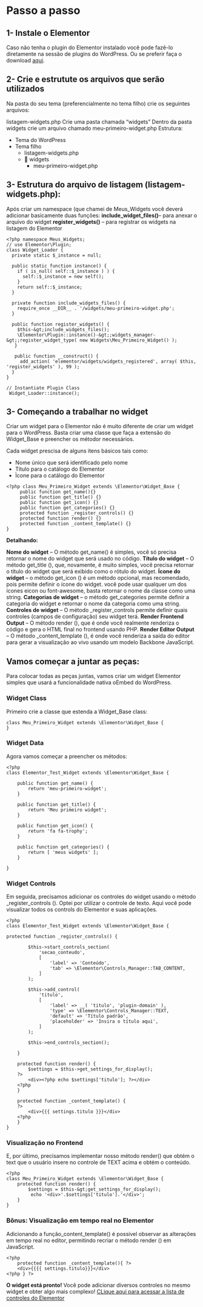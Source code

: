 # Passo a passo
## 1- Instale o Elementor
Caso não tenha o plugin do Elementor instalado você pode fazê-lo diretamente na sessão de plugins do WordPress. Ou se preferir faça o download [aqui](https://br.wordpress.org/plugins/elementor/).
## 2- Crie e estrutute os arquivos que serão utilizados
Na pasta do seu tema (preferencialmente no tema filho) crie os seguintes arquivos:

listagem-widgets.php
Crie uma pasta chamada “widgets”
Dentro da pasta widgets crie um arquivo chamado meu-primeiro-widget.php
Estrutura:

* Tema do WordPress
* Tema filho
    * listagem-widgets.php
    * 📁 widgets
      * meu-primeiro-widget.php

## 3- Estrutura do arquivo de listagem (listagem-widgets.php):

Após criar um namespace (que chamei de Meus_Widgets você deverá adicionar basicamente duas funções:
**include_widget_files()**– para anexar o arquivo do widget
**register_widgets()** – para registrar os widgets na listagem do Elementor

    <?php namespace Meus_Widgets;
    // use Elementor\Plugin; 
    class Widget_Loader { 
      private static $_instance = null;
 
      public static function instance() { 
        if ( is_null( self::$_instance ) ) { 
          self::$_instance = new self(); 
        } 
        return self::$_instance; 
      } 
 
      private function include_widgets_files() { 
        require_once __DIR__ . '/widgets/meu-primeiro-widget.php';
      } 
 
      public function register_widgets() { 
        $this-&gt;include_widgets_files(); 
        \Elementor\Plugin::instance()-&gt;;widgets_manager-&gt;;register_widget_type( new Widgets\Meu_Primeiro_Widget() ); 
       } 
 
       public function __construct() { 
         add_action( 'elementor/widgets/widgets_registered', array( $this, 'register_widgets' ), 99 ); 
      } 
    } 
 
    // Instantiate Plugin Class 
     Widget_Loader::instance();

## 3- Começando a trabalhar no widget
Criar um widget para o Elementor não é muito diferente de criar um widget para o WordPress. Basta criar uma classe que faça a extensão do Widget_Base e preencher os métodor necessários.

Cada widget prescisa de alguns itens básicos tais como:
* Nome único que será identificado pelo nome
* Título para o catálogo do Elementor
* Ìcone para o catálogo do Elementor
```
<?php class Meu_Primeiro_Widget extends \Elementor\Widget_Base {
     public function get_name(){}	
     public function get_title() {}
     public function get_icon() {}
     public function get_categories() {}
     protected function _register_controls() {}
     protected function render() {}
     protected function _content_template() {}
}
```
**Detalhando:**

**Nome do widget** – O método get_name()  é simples, você só precisa retornar o nome do widget que será usado no código.
**Título do widget** – O método get_title (), que, novamente, é muito simples, você precisa retornar o título do widget que será exibido como o rótulo do widget.
**Ícone do widget** – o método get_icon () é um método opcional, mas recomendado, pois permite definir o ícone do widget. você pode usar qualquer um dos ícones eicon ou font-awesome, basta retornar o nome da classe como uma string.
**Categorias de widget** – o método get_categories permite definir a categoria do widget e retornar o nome da categoria como uma string.
**Controles de widget** – O método _register_controls permite definir quais controles (campos de configuração) seu widget terá.
**Render Frontend Output** – O método render (), que é onde você realmente renderiza o código e gera o HTML final no frontend usando PHP.
**Render Editor Output** – O método _content_template (), é onde você renderiza a saída do editor para gerar a visualização ao vivo usando um modelo Backbone JavaScript.

## Vamos começar a juntar as peças:
Para colocar todas as peças juntas, vamos criar um widget Elementor simples que usará a funcionalidade nativa oEmbed do WordPress.

### Widget Class
Primeiro crie a classe que estenda a Widget_Base class:
```
class Meu_Primeiro_Widget extends \Elementor\Widget_Base {
}
```
### Widget Data
Agora vamos começar a preencher os métodos:

```
<?php
class Elementor_Test_Widget extends \Elementor\Widget_Base {

	public function get_name() {
		return 'meu-primeiro-widget';
	}

	public function get_title() {
		return 'Meu primeiro widget';
	}

	public function get_icon() {
		return 'fa fa-trophy';
	}

	public function get_categories() {
		return [ 'meus widgets' ];
	}

}
```

### Widget Controls

Em seguida, precisamos adicionar os controles do widget usando o método _register_controls (). Optei por utilizar o controle de texto.
Aqui você pode visualizar todos os controls do Elementor e suas aplicações.
```
<?php
class Elementor_Test_Widget extends \Elementor\Widget_Base {

protected function _register_controls() {

		$this->start_controls_section(
			'secao_conteudo',
			[
				'label' => 'Conteúdo',
				'tab' => \Elementor\Controls_Manager::TAB_CONTENT,
			]
		);

		$this->add_control(
			'titulo',
			[
				'label' => __( 'titulo', 'plugin-domain' ),
				'type' => \Elementor\Controls_Manager::TEXT,
				'default' => 'Título padrão',
				'placeholder' => 'Insira o título aqui',
			]
		);

		$this->end_controls_section();

	}

	protected function render() {
		$settings = $this->get_settings_for_display();
	?>
		<div><?php echo $settings['titulo']; ?></div>
	<?php
	}

	protected function _content_template() {
	?>
		<div>{{{ settings.titulo }}}</div>
	<?php
	}
}
```

### Visualização no Frontend

E, por último, precisamos implementar nosso método render() que obtém o text que o usuário insere no controle de TEXT acima e obtém o conteúdo.

```
<?php 
class Meu_Primeiro_Widget extends \Elementor\Widget_Base {
    protected function render() {
        $settings = $this-&gt;get_settings_for_display();
         echo '<div>'.$settings['titulo'].'</div>';
    }
}
```

### Bônus: Visualização em tempo real no Elementor

Adicionando a função_content_template() é possível observar as alterações em tempo real no editor, permitindo recriar o método render () em JavaScript.
```
<?php 
    protected function _content_template(){ ?>
    <div>{{{{ settings.titulo}}}</div>
<?php } ?>
```
**O widget está pronto!**
Você pode adicionar diversos controles no mesmo widget e obter algo mais complexo! [CLique aqui para acessar a lista de controles do Elementor](https://developers.elementor.com/elementor-controls/)
